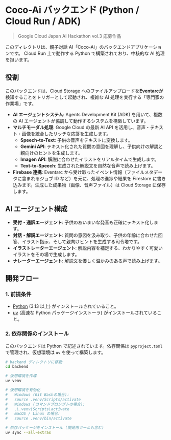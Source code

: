 # Coco-Ai バックエンド (Python / Cloud Run / ADK)

> Google Cloud Japan AI Hackathon vol.3 応募作品

このディレクトリは、親子対話 AI「Coco-Ai」のバックエンドアプリケーションです。
Cloud Run 上で動作する Python で構築されており、中核的な AI 処理を担います。

## 役割

このバックエンドは、Cloud Storage へのファイルアップロードを**Eventarc**が検知することをトリガーとして起動され、複雑な AI 処理を実行する「専門家の作業場」です。

- **AI エージェントシステム**: Agents Development Kit (ADK) を用いて、複数の AI エージェントが協調して動作するシステムを構築しています。
- **マルチモーダル処理**: Google Cloud の最新 AI API を活用し、音声・テキスト・画像を統合したリッチな応答を生成します。
  - **Speech-to-Text**: 子供の音声をテキストに変換します。
  - **Gemini API**: テキスト化された質問の意図を理解し、子供向けの解説と親向けのヒントを生成します。
  - **Imagen API**: 解説に合わせたイラストをリアルタイムで生成します。
  - **Text-to-Speech**: 生成された解説文を自然な音声で読み上げます。
- **Firebase 連携**: Eventarc から受け取ったイベント情報（ファイルメタデータに含まれるジョブ ID など）を元に、処理の進捗や結果を Firestore に書き込みます。生成した成果物（画像、音声ファイル）は Cloud Storage に保存します。

## AI エージェント構成

- **受付・通訳エージェント**: 子供のあいまいな発音も正確にテキスト化します。
- **対話・解説エージェント**: 質問の意図を汲み取り、子供の年齢に合わせた回答、イラスト指示、そして親向けヒントを生成する司令塔です。
- **イラストレーターエージェント**: 解説内容を補足する、わかりやすく可愛いイラストをその場で生成します。
- **ナレーターエージェント**: 解説文を優しく温かみのある声で読み上げます。

## 開発フロー

### 1. 前提条件

- [Python](https://www.python.org/downloads/) (3.13 以上) がインストールされていること。
- [uv](https://github.com/astral-sh/uv) (高速な Python パッケージインストーラ) がインストールされていること。

### 2. 依存関係のインストール

このバックエンドは Python で記述されています。依存関係は `pyproject.toml` で管理され、仮想環境は `uv` を使って構築します。

```bash
# backend ディレクトリに移動
cd backend

# 仮想環境を作成
uv venv

# 仮想環境を有効化
#   Windows (Git Bashの場合):
#   source .venv/Scripts/activate
#   Windows (コマンドプロンプトの場合):
#   .\.venv\Scripts\activate
#   macOS / Linux の場合:
#   source .venv/bin/activate

# 依存パッケージをインストール (開発用ツールも含む)
uv sync --all-extras
```
